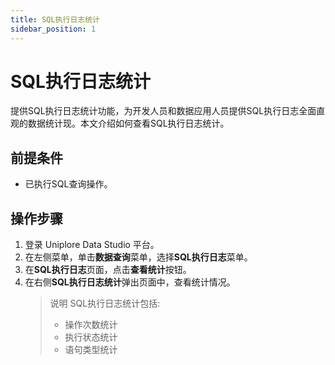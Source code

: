 ```yaml
---
title: SQL执行日志统计
sidebar_position: 1
---
```

# SQL执行日志统计
提供SQL执行日志统计功能，为开发人员和数据应用人员提供SQL执行日志全面直观的数据统计现。本文介绍如何查看SQL执行日志统计。

## 前提条件
- 已执行SQL查询操作。

## 操作步骤
1. 登录 Uniplore Data Studio 平台。
2. 在左侧菜单，单击**数据查询**菜单，选择**SQL执行日志**菜单。
3. 在**SQL执行日志**页面，点击**查看统计**按钮。
4. 在右侧**SQL执行日志统计**弹出页面中，查看统计情况。
    > 说明
    > SQL执行日志统计包括:
    > - 操作次数统计
    > - 执行状态统计
    > - 语句类型统计
